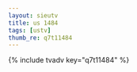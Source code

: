 ```yaml
--- 
layout: sieutv
title: us 1484
tags: [ustv]
thumb_re: q7t11484
---
```

{% include tvadv key="q7t11484" %} 
